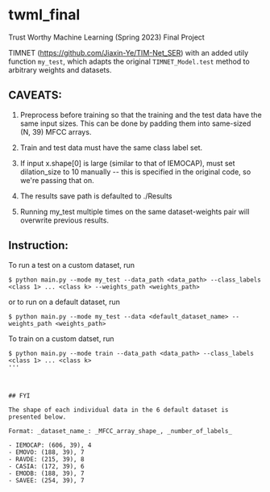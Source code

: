 # twml_final
Trust Worthy Machine Learning (Spring 2023) Final Project

TIMNET (https://github.com/Jiaxin-Ye/TIM-Net_SER) with an added utily function `my_test`, which adapts the original `TIMNET_Model.test` method to arbitrary weights and datasets.

## CAVEATS:

1. Preprocess before training so that the training and the test data have the same input sizes. This can be done by padding them into same-sized (N, 39) MFCC arrays.


2. Train and test data must have the same class label set.


3. If input x.shape[0] is large (similar to that of IEMOCAP), must set dilation_size to 10 manually -- this is specified in the original code, so we're passing that on.


4. The results save path is defaulted to ./Results


5. Running my_test multiple times on the same dataset-weights pair will overwrite previous results.


## Instruction:

To run a test on a custom dataset, run

```
$ python main.py --mode my_test --data_path <data_path> --class_labels <class 1> ... <class k> --weights_path <weights_path>
```

or to run on a default dataset, run

```
$ python main.py --mode my_test --data <default_dataset_name> --weights_path <weights_path>
```

To train on a custom datset, run

```
$ python main.py --mode train --data_path <data_path> --class_labels <class 1> ... <class k>
'''



## FYI

The shape of each individual data in the 6 default dataset is presented below. 

Format: _dataset_name_: _MFCC_array_shape_, _number_of_labels_

- IEMOCAP: (606, 39), 4
- EMOVO: (188, 39), 7
- RAVDE: (215, 39), 8
- CASIA: (172, 39), 6
- EMODB: (188, 39), 7
- SAVEE: (254, 39), 7
